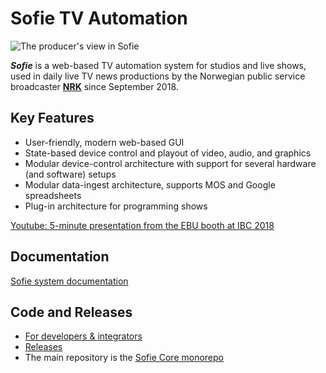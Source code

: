 # Sofie TV Automation

![The producer's view in Sofie](https://raw.githubusercontent.com/nrkno/Sofie-TV-automation/master/images/Sofie_GUI_example.jpg)

_**Sofie**_ is a web-based TV automation system for studios and live shows, used in daily live TV news productions by the Norwegian public service broadcaster [**NRK**](https://www.nrk.no/) since September 2018.

## Key Features

- User-friendly, modern web-based GUI
- State-based device control and playout of video, audio, and graphics
- Modular device-control architecture with support for several hardware \(and software\) setups
- Modular data-ingest architecture, supports MOS and Google spreadsheets
- Plug-in architecture for programming shows

[Youtube: 5-minute presentation from the EBU booth at IBC 2018](https://www.youtube.com/watch?v=LeJxtTA3zms)

## Documentation

[Sofie system documentation](https://nrkno.github.io/sofie-core/)

## Code and Releases

- [For developers & integrators](https://nrkno.github.io/sofie-core/docs/for-developers/intro/)
- [Releases](https://nrkno.github.io/sofie-core/releases)
- The main repository is the [Sofie Core monorepo](https://github.com/nrkno/sofie-core)
